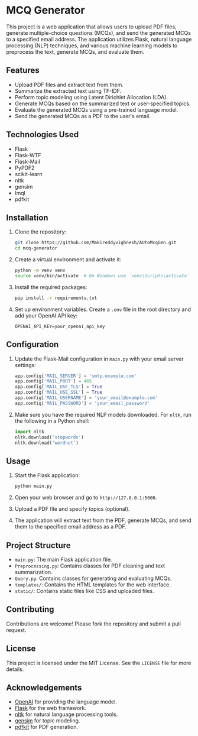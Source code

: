 # MCQ Generator

This project is a web application that allows users to upload PDF files, generate multiple-choice questions (MCQs), and send the generated MCQs to a specified email address. The application utilizes Flask, natural language processing (NLP) techniques, and various machine learning models to preprocess the text, generate MCQs, and evaluate them.

## Features

- Upload PDF files and extract text from them.
- Summarize the extracted text using TF-IDF.
- Perform topic modeling using Latent Dirichlet Allocation (LDA).
- Generate MCQs based on the summarized text or user-specified topics.
- Evaluate the generated MCQs using a pre-trained language model.
- Send the generated MCQs as a PDF to the user's email.

## Technologies Used

- Flask
- Flask-WTF
- Flask-Mail
- PyPDF2
- scikit-learn
- nltk
- gensim
- lmql
- pdfkit

## Installation

1. Clone the repository:

    ```bash
    git clone https://github.com/Makireddyvighnesh/AUtoMcqGen.git
    cd mcq-generator
    ```

2. Create a virtual environment and activate it:

    ```bash
    python -m venv venv
    source venv/bin/activate  # On Windows use `venv\Scripts\activate`
    ```

3. Install the required packages:

    ```bash
    pip install -r requirements.txt
    ```

4. Set up environment variables. Create a `.env` file in the root directory and add your OpenAI API key:

    ```plaintext
    OPENAI_API_KEY=your_openai_api_key
    ```

## Configuration

1. Update the Flask-Mail configuration in `main.py` with your email server settings:

    ```python
    app.config['MAIL_SERVER'] = 'smtp.example.com'
    app.config['MAIL_PORT'] = 465
    app.config['MAIL_USE_TLS'] = True
    app.config['MAIL_USE_SSL'] = True
    app.config['MAIL_USERNAME'] = 'your_email@example.com'
    app.config['MAIL_PASSWORD'] = 'your_email_password'
    ```

2. Make sure you have the required NLP models downloaded. For `nltk`, run the following in a Python shell:

    ```python
    import nltk
    nltk.download('stopwords')
    nltk.download('wordnet')
    ```

## Usage

1. Start the Flask application:

    ```bash
    python main.py
    ```

2. Open your web browser and go to `http://127.0.0.1:5000`.

3. Upload a PDF file and specify topics (optional).

4. The application will extract text from the PDF, generate MCQs, and send them to the specified email address as a PDF.

## Project Structure

- `main.py`: The main Flask application file.
- `Preprocessing.py`: Contains classes for PDF cleaning and text summarization.
- `Query.py`: Contains classes for generating and evaluating MCQs.
- `templates/`: Contains the HTML templates for the web interface.
- `static/`: Contains static files like CSS and uploaded files.

## Contributing

Contributions are welcome! Please fork the repository and submit a pull request.

## License

This project is licensed under the MIT License. See the `LICENSE` file for more details.

## Acknowledgements

- [OpenAI](https://www.openai.com/) for providing the language model.
- [Flask](https://flask.palletsprojects.com/) for the web framework.
- [nltk](https://www.nltk.org/) for natural language processing tools.
- [gensim](https://radimrehurek.com/gensim/) for topic modeling.
- [pdfkit](https://pypi.org/project/pdfkit/) for PDF generation.
